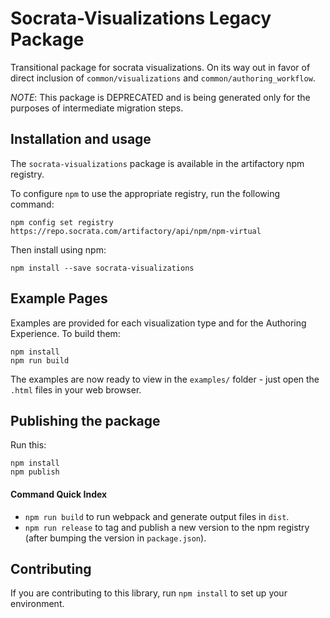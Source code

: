 # Socrata-Visualizations Legacy Package

Transitional package for socrata visualizations. On its way out in favor of direct inclusion
of `common/visualizations` and `common/authoring_workflow`.

*NOTE*: This package is DEPRECATED and is being generated only for the purposes of
intermediate migration steps.

## Installation and usage

The `socrata-visualizations` package is available in the artifactory npm registry.

To configure `npm` to use the appropriate registry, run the following command:

    npm config set registry https://repo.socrata.com/artifactory/api/npm/npm-virtual

Then install using npm:

    npm install --save socrata-visualizations

## Example Pages

Examples are provided for each visualization type and for the Authoring Experience.
To build them:

    npm install
    npm run build

The examples are now ready to view in the `examples/` folder - just open the `.html`
files in your web browser.

## Publishing the package

Run this:

    npm install
    npm publish


#### Command Quick Index

- `npm run build` to run webpack and generate output files in `dist`.
- `npm run release` to tag and publish a new version to the npm registry (after bumping the
  version in `package.json`).

## Contributing

If you are contributing to this library, run `npm install` to set up your environment.
